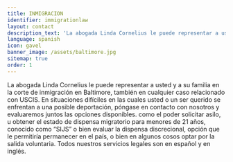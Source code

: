 ```yaml
---
title: INMIGRACION
identifier: immigrationlaw
layout: contact
description_text: 'La abogada Linda Cornelius le puede representar a usted y a su familia en la corte de inmigración en Baltimore, también en cualquier caso relacionado con USCIS. En situaciones difíciles en las cuales usted o un ser querido se enfrentan a una posible deportación, póngase en contacto con nosotros y evaluaremos juntos las opciones disponibles. como el poder solicitar asilo, u obtener el estado de dispensa migratorio para menores de 21 años, conocido como “SIJS” o bien evaluar la dispensa discrecional, opción que le permitiría permanecer en el país, o bien en algunos cosos optar por la salida voluntaria. Todos nuestros servicios legales son en español y en inglés.'
language: spanish
icon: gavel
banner_image: /assets/baltimore.jpg
sitemap: true
order: 1
---
```



La abogada Linda Cornelius le puede representar a usted y a su familia en la corte de inmigración en Baltimore, también en cualquier caso relacionado con USCIS. En situaciones difíciles en las cuales usted o un ser querido se enfrentan a una posible deportación, póngase en contacto con nosotros y evaluaremos juntos las opciones disponibles. como el poder solicitar asilo, u obtener el estado de dispensa migratorio para menores de 21 años, conocido como “SIJS” o bien evaluar la dispensa discrecional, opción que le permitiría permanecer en el país, o bien en algunos cosos optar por la salida voluntaria. Todos nuestros servicios legales son en español y en inglés.